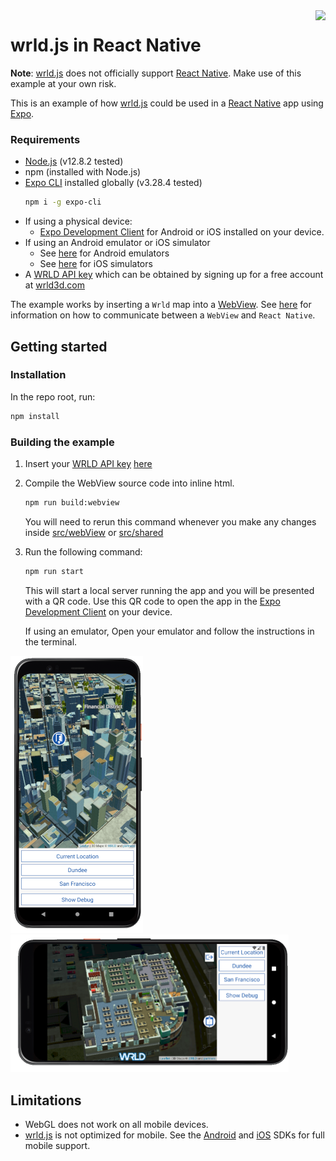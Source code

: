 <a href="https://www.wrld3d.com/">
    <img src="https://cdn2.wrld3d.com/wp-content/uploads/2017/04/WRLD_Blue.png" align="right" height="80px" />
</a>

# wrld.js in React Native

**Note**: [wrld.js](https://github.com/wrld3d/wrld.js) does not officially support [React Native](https://reactnative.dev/). Make use of this example at your own risk.

This is an example of how [wrld.js](https://github.com/wrld3d/wrld.js) could be used in a [React Native](https://reactnative.dev/) app using [Expo](https://docs.expo.io/).

### Requirements
*   [Node.js](https://nodejs.org/en/) (v12.8.2 tested)
*   npm (installed with Node.js)
*   [Expo CLI](https://docs.expo.io/workflow/expo-cli/) installed globally (v3.28.4 tested)
    ```sh
    npm i -g expo-cli
    ```
*   If using a physical device:
    -   [Expo Development Client](https://expo.io/tools#client) for Android or iOS installed on your device.
*   If using an Android emulator or iOS simulator
    -   See [here](https://docs.expo.io/workflow/android-studio-emulator/) for Android emulators
    -   See [here](https://docs.expo.io/workflow/ios-simulator/) for iOS simulators
*   A [WRLD API key](https://accounts.wrld3d.com/#/tab-keys) which can be obtained by signing up for a free account at [wrld3d.com](https://wrld3d.com)

The example works by inserting a `Wrld` map into a [WebView](https://www.npmjs.com/package/react-native-webview). See [here](https://github.com/react-native-webview/react-native-webview/blob/74872a1f02c43e425f19739b1b25f5fbe614ba1f/docs/Guide.md#communicating-between-js-and-native) for information on how to communicate between a `WebView` and `React Native`.

## Getting started
### Installation
In the repo root, run:
```sh
npm install
```

### Building the example

1. Insert your [WRLD API key](https://accounts.wrld3d.com/#/tab-keys) [here](/src/config.json)

1. Compile the WebView source code into inline html.
    ```sh
    npm run build:webview
    ```
    You will need to rerun this command whenever you make any changes inside [src/webView](/src/webView) or [src/shared](src/shared)

1. Run the following command:

    ```sh
    npm run start
    ```

    This will start a local server running the app and you will be presented with a QR code. Use this QR code to open the app in the [Expo Development Client](https://expo.io/tools#client) on your device.

    If using an emulator, Open your emulator and follow the instructions in the terminal.

<img src="./images/AndroidPortrait.png" width="212px"/>
<img src="./images/AndroidLandscape.png" width="445px"/>

## Limitations
*   WebGL does not work on all mobile devices.
*   [wrld.js](https://github.com/wrld3d/wrld.js) is not optimized for mobile. See the [Android](https://www.wrld3d.com/android/latest/docs/examples/) and [iOS](https://www.wrld3d.com/ios/latest/docs/examples/) SDKs for full mobile support.
